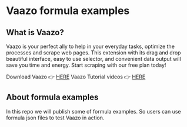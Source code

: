 # Vaazo formula examples

## What is Vaazo?

Vaazo is your perfect ally to help in your everyday tasks, optimize the processes and scrape web pages. This extension with its drag and drop beautiful interface, easy to use selector, and convenient data output will save you time and energy. Start scraping with our free plan today!

Download Vaazo 👉 [HERE](https://vaazo.com/download)
Vaazo Tutorial videos 👉 [HERE](https://vaazo.com/tutorials)

## About formula examples

In this repo we will publish some of formula examples. So users can use formula json files to test Vaazo in action.
